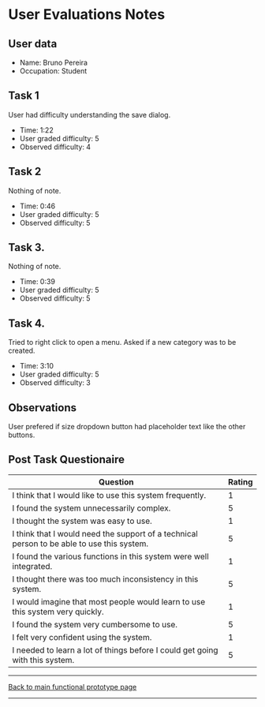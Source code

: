 # User Evaluations Notes

## User data

- Name: Bruno Pereira
- Occupation: Student

## Task 1

User had difficulty understanding the save dialog.

- Time: 1:22
- User graded difficulty: 5
- Observed difficulty: 4

## Task 2

Nothing of note.

- Time: 0:46
- User graded difficulty: 5
- Observed difficulty: 5

## Task 3.

Nothing of note.

- Time: 0:39
- User graded difficulty: 5
- Observed difficulty: 5

## Task 4.

Tried to right click to open a menu.
Asked if a new category was to be created.

- Time: 3:10
- User graded difficulty: 5
- Observed difficulty: 3

## Observations

User prefered if size dropdown button had placeholder text like the other
buttons.

## Post Task Questionaire

| Question                                                                                   | Rating |
| ------------------------------------------------------------------------------------------ | ------ |
| I think that I would like to use this system frequently.                                   | 1      |
| I found the system unnecessarily complex.                                                  | 5      |
| I thought the system was easy to use.                                                      | 1      |
| I think that I would need the support of a technical person to be able to use this system. | 5      |
| I found the various functions in this system were well integrated.                         | 1      |
| I thought there was too much inconsistency in this system.                                 | 5      |
| I would imagine that most people would learn to use this system very quickly.              | 1      |
| I found the system very cumbersome to use.                                                 | 5      |
| I felt very confident using the system.                                                    | 1      |
| I needed to learn a lot of things before I could get going with this system.               | 5      |

---
[Back to main functional prototype page](../e_stage_4_functional_prototype_and_evaluation.md)

---
